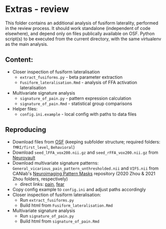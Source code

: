 # Extras - review

This folder contains an additional analysis of fusiform laterality, performed in the review process.
It should work standalone (independent of code elsewhere), and depend only on files publically available on OSF.
Python script(s) to be executed from the current directory, with the same virtualenv as the main analysis.

## Content:
- Closer inspection of fusiform lateralisation
  - `extract_fusiforms.py` - beta parameter extraction
  - `Fusiform_lateralisation.Rmd` - analysis of FFA activation lateralisation
- Multivariate signature analysis
  - `signature_of_pain.py` - pattern expression calculation
  - `signature_of_pain.Rmd` - statistical group comparisons
- Helper files:
  - `config.ini.example` - local config with paths to data files

## Reproducing
- Download files from [OSF](https://osf.io/g3wkq/) (keeping subfolder structure; required folders: `fMRI/first_level`, `Behavioral`)
- Download `seed_lFFA_vox200.nii.gz` and `seed_rFFA_vox200.nii.gz` from [Neurovault](https://neurovault.org/collections/2462/)
- Download multivariate signature patterns: `General_vicarious_pain_pattern_unthresholded.nii` and `VIFS.nii` from CANlab's [Neuroimaging Pattern Masks](https://github.com/canlab/Neuroimaging_Pattern_Masks) repository (2020 Zhou & 2021 Zhou folders, respectively)
  - direct links: [pain](https://github.com/canlab/Neuroimaging_Pattern_Masks/raw/master/Multivariate_signature_patterns/2020_Zhou_general_vicarious_pain/General_vicarious_pain_pattern_unthresholded.nii), [fear](https://github.com/canlab/Neuroimaging_Pattern_Masks/raw/master/Multivariate_signature_patterns/2021_Zhou_Subjective_Fear/VIFS.nii)
- Copy config example to `config.ini` and adjust paths accordingly
- Closer inspection of fusiform lateralisation:
  - Run `extract_fusiforms.py`
  - Build html from `Fusiform_lateralisation.Rmd`
- Multivariate signature analysis
  - Run `signature_of_pain.py`
  - Build html from `signature_of_pain.Rmd`
